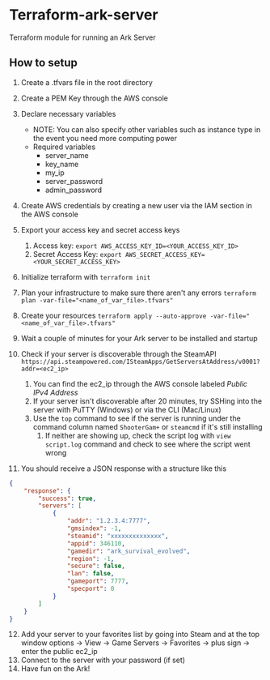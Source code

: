 # Terraform-ark-server

Terraform module for running an Ark Server

## How to setup

1. Create a .tfvars file in the root directory

2. Create a PEM Key through the AWS console

3. Declare necessary variables
   * NOTE: You can also specify other variables such as instance type in the event you need more computing power
   * Required variables
     * server_name
     * key_name
     * my_ip
     * server_password
     * admin_password

4. Create AWS credentials by creating a new user via the IAM section in the AWS console

5. Export your access key and secret access keys
   1. Access key: `export AWS_ACCESS_KEY_ID=<YOUR_ACCESS_KEY_ID>`
   2. Secret Access Key: `export AWS_SECRET_ACCESS_KEY=<YOUR_SECRET_ACCESS_KEY>`

6. Initialize terraform with `terraform init`

7. Plan your infrastructure to make sure there aren't any errors `terraform plan -var-file="<name_of_var_file>.tfvars"`

8. Create your resources `terraform apply --auto-approve -var-file="<name_of_var_file>.tfvars"`

9. Wait a couple of minutes for your Ark server to be installed and startup

10. Check if your server is discoverable through the SteamAPI `https://api.steampowered.com/ISteamApps/GetServersAtAddress/v0001?addr=<ec2_ip>`
    1. You can find the ec2_ip through the AWS console labeled *Public IPv4 Address*
    2. If your server isn't discoverable after 20 minutes, try SSHing into the server with PuTTY (Windows) or via the CLI (Mac/Linux)
    3. Use the `top` command to see if the server is running under the command column named `ShooterGam+` or `steamcmd` if it's still installing
       1. If neither are showing up, check the script log with `view script.log` command and check to see where the script went wrong

11. You should receive a JSON response with a structure like this

```json
{
    "response": {
        "success": true,
        "servers": [
            {
                "addr": "1.2.3.4:7777",
                "gmsindex": -1,
                "steamid": "xxxxxxxxxxxxxx",
                "appid": 346110,
                "gamedir": "ark_survival_evolved",
                "region": -1,
                "secure": false,
                "lan": false,
                "gameport": 7777,
                "specport": 0
            }
        ]
    }
}
```

12. Add your server to your favorites list by going into Steam and at the top window options -> View -> Game Servers -> Favorites -> plus sign -> enter the public ec2_ip
13. Connect to the server with your password (if set)
14. Have fun on the Ark!
